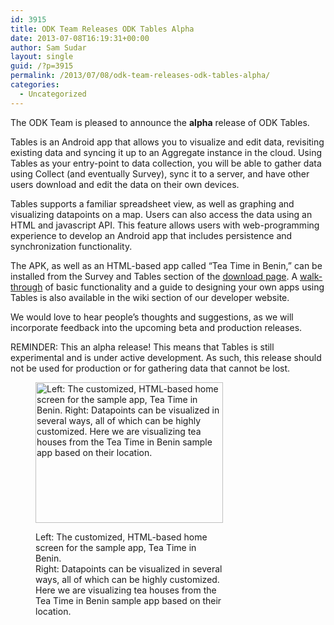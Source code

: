 ```yaml
---
id: 3915
title: ODK Team Releases ODK Tables Alpha
date: 2013-07-08T16:19:31+00:00
author: Sam Sudar
layout: single
guid: /?p=3915
permalink: /2013/07/08/odk-team-releases-odk-tables-alpha/
categories:
  - Uncategorized
---
```

The ODK Team is pleased to announce the **alpha** release of ODK Tables.

Tables is an Android app that allows you to visualize and edit data, revisiting existing data and syncing it up to an Aggregate instance in the cloud. Using Tables as your entry-point to data collection, you will be able to gather data using Collect (and eventually Survey), sync it to a server, and have other users download and edit the data on their own devices.

Tables supports a familiar spreadsheet view, as well as graphing and visualizing datapoints on a map. Users can also access the data using an HTML and javascript API. This feature allows users with web-programming experience to develop an Android app that includes persistence and synchronization functionality.

The APK, as well as an HTML-based app called &#8220;Tea Time in Benin,&#8221; can be installed from the Survey and Tables section of the <a title="download page" href="/downloads/download-category/survey-and-tables/" target="_blank">download page</a>. A <a title="walk-through" href="https://code.google.com/p/opendatakit/wiki/TablesAlphaWalkThrough" target="_blank">walk-through</a> of basic functionality and a guide to designing your own apps using Tables is also available in the wiki section of our developer website.

We would love to hear people&#8217;s thoughts and suggestions, as we will incorporate feedback into the upcoming beta and production releases.

REMINDER: This an alpha release! This means that Tables is still experimental and is under active development. As such, this release should not be used for production or for gathering data that cannot be lost.<figure id="attachment_3964" style="max-width: 300px" class="wp-caption alignleft">

[<img src="/assets/wp-content/uploads/2013/07/wordpressBlogDoublePic-300x225.png" alt="Left: The customized, HTML-based home screen for the sample app, Tea Time in Benin. Right: Datapoints can be visualized in several ways, all of which can be highly customized. Here we are visualizing tea houses from the Tea Time in Benin sample app based on their location." width="300" height="225" class="size-medium wp-image-3964" srcset="/assets/wp-content/uploads/2013/07/wordpressBlogDoublePic-300x225.png 300w, /assets/wp-content/uploads/2013/07/wordpressBlogDoublePic.png 720w" sizes="(max-width: 300px) 100vw, 300px" />](/assets/wp-content/uploads/2013/07/wordpressBlogDoublePic.png)<figcaption class="wp-caption-text">Left: The customized, HTML-based home screen for the sample app, Tea Time in Benin.  
Right: Datapoints can be visualized in several ways, all of which can be highly customized. Here we are visualizing tea houses from the Tea Time in Benin sample app based on their location.</figcaption></figure>